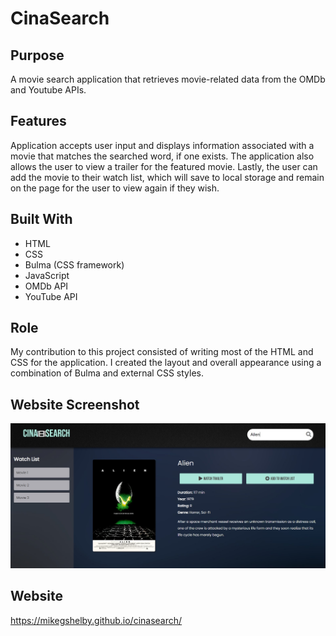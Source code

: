 # CinaSearch

## Purpose
A movie search application that retrieves movie-related data from the OMDb and Youtube APIs. 

## Features
Application accepts user input and displays information associated with a movie that matches the searched word, if one exists. The application also allows the user to view a trailer for the featured movie. Lastly, the user can add the movie to their watch list, which will save to local storage and remain on the page for the user to view again if they wish.

## Built With
* HTML
* CSS
* Bulma (CSS framework)
* JavaScript
* OMDb API
* YouTube API

## Role
My contribution to this project consisted of writing most of the HTML and CSS for the application. I created the layout and overall appearance using a combination of Bulma and external CSS styles.

## Website Screenshot
![CinaSearch Screenshot](https://github.com/mikegshelby/cinasearch/raw/main/assets/images/cinasearch-screenshot.jpg "Website Screenshot")


## Website
https://mikegshelby.github.io/cinasearch/

